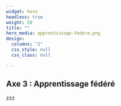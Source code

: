 ```yaml
---
widget: hero
headless: true
weight: 50
title: ""
hero_media: apprentissage-federe.png
design:
  columns: "2"
  css_style: null
  css_class: null

---
```


## Axe 3 : Apprentissage fédéré

zzz
